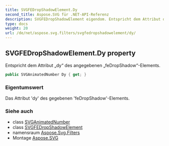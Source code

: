```yaml
---
title: SVGFEDropShadowElement.Dy
second_title: Aspose.SVG für .NET-API-Referenz
description: SVGFEDropShadowElement eigendom. Entspricht dem Attribut dy des angegebenen feDropShadowElements.
type: docs
weight: 20
url: /de/net/aspose.svg.filters/svgfedropshadowelement/dy/
---
```

## SVGFEDropShadowElement.Dy property

Entspricht dem Attribut „dy“ des angegebenen „feDropShadow“-Elements.

```csharp
public SVGAnimatedNumber Dy { get; }
```

### Eigentumswert

Das Attribut 'dy' des gegebenen 'feDropShadow'-Elements.

### Siehe auch

* class [SVGAnimatedNumber](../../../aspose.svg.datatypes/svganimatednumber/)
* class [SVGFEDropShadowElement](../)
* namensraum [Aspose.Svg.Filters](../../svgfedropshadowelement/)
* Montage [Aspose.SVG](../../../)


